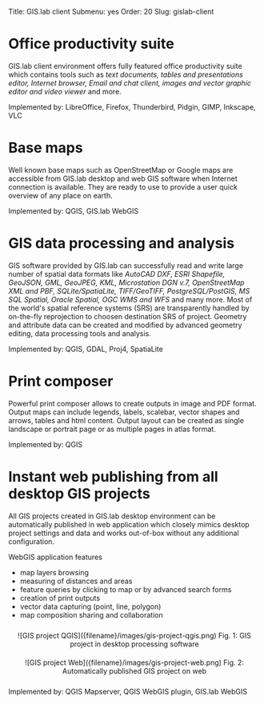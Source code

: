 Title: GIS.lab client
Submenu: yes
Order: 20
Slug: gislab-client


# Office productivity suite
GIS.lab client environment offers fully featured office productivity suite which contains tools such as _text documents, tables and presentations editor, Internet browser, Email and chat client, images and vector graphic editor and video viewer_ and more.

Implemented by: LibreOffice, Firefox, Thunderbird, Pidgin, GIMP, Inkscape, VLC


# Base maps
Well known base maps such as OpenStreetMap or Google maps are accessible from GIS.lab desktop and web GIS software when Internet connection is available. They are ready to use to provide a user quick overview of any place on earth.

Implemented by: QGIS, GIS.lab WebGIS


# GIS data processing and analysis
GIS software provided by GIS.lab can successfully read and write large number of spatial data formats like _AutoCAD DXF, ESRI Shapefile, GeoJSON, GML, GeoJPEG, KML, Microstation DGN v.7, OpenStreetMap XML and PBF, SQLite/SpatiaLite, TIFF/GeoTIFF, PostgreSQL/PostGIS, MS SQL Spatial, Oracle Spatial, OGC WMS and WFS_ and many more. Most of the world's spatial reference systems (SRS) are transparently handled by on-the-fly reprojection to choosen destination SRS of project. Geometry and attribute data can be created and modified by advanced geometry editing, data processing tools and analysis. 

Implemented by: QGIS, GDAL, Proj4, SpatiaLite


# Print composer
Powerful print composer allows to create outputs in image and PDF format. Output maps can include legends, labels, scalebar, vector shapes and arrows, tables and html content. Output layout can be created as single landscape or portrait page or as multiple pages in atlas format. 

Implemented by: QGIS


# Instant web publishing from all desktop GIS projects
All GIS projects created in GIS.lab desktop environment can be automatically published in web application which closely mimics desktop project settings and data and works out-of-box without any additional configuration.

WebGIS application features

* map layers browsing
* measuring of distances and areas
* feature queries by clicking to map or by advanced search forms
* creation of print outputs
* vector data capturing (point, line, polygon)
* map composition sharing and collaboration


<div style="text-align:center;padding:10px" markdown="1">
![GIS project QGIS]({filename}/images/gis-project-qgis.png)  
Fig. 1: GIS project in desktop processing software
</div>

<div style="text-align:center;padding:10px" markdown="1">
![GIS project Web]({filename}/images/gis-project-web.png)  
Fig. 2: Automatically published GIS project on web
</div>

Implemented by: QGIS Mapserver, QGIS WebGIS plugin, GIS.lab WebGIS
